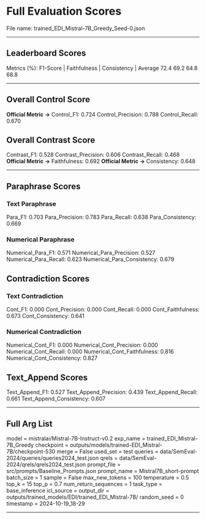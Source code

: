# Full Evaluation Scores

File name: trained_EDI_Mistral-7B_Greedy_Seed-0.json


---

## Leaderboard Scores

Metrics (%): F1-Score | Faithfulness | Consistency | Average
                72.4        69.2          64.8        68.8

---

## Overall Control Score

**Official Metric ->** Control_F1: 0.724
Control_Precision: 0.788
Control_Recall: 0.670

## Overall Contrast Score

Contrast_F1: 0.528
Contrast_Precision: 0.606
Contrast_Recall: 0.468
**Official Metric ->** Faithfulness: 0.692
**Official Metric ->** Consistency: 0.648

---


## Paraphrase Scores


### Text Paraphrase

Para_F1: 0.703
Para_Precision: 0.783
Para_Recall: 0.638
Para_Consistency: 0.669


### Numerical Paraphrase

Numerical_Para_F1: 0.571
Numerical_Para_Precision: 0.527
Numerical_Para_Recall: 0.623
Numerical_Para_Consistency: 0.679


## Contradiction Scores


### Text Contradiction

Cont_F1: 0.000
Cont_Precision: 0.000
Cont_Recall: 0.000
Cont_Faithfulness: 0.673
Cont_Consistency: 0.641


### Numerical Contradiction

Numerical_Cont_F1: 0.000
Numerical_Cont_Precision: 0.000
Numerical_Cont_Recall: 0.000
Numerical_Cont_Faithfulness: 0.816
Numerical_Cont_Consistency: 0.827


## Text_Append Scores

Text_Append_F1: 0.527
Text_Append_Precision: 0.439
Text_Append_Recall: 0.661
Text_Append_Consistency: 0.607

---

## Full Arg List

model = mistralai/Mistral-7B-Instruct-v0.2
exp_name = trained_EDI_Mistral-7B_Greedy
checkpoint = outputs/models/trained-EDI_Mistral-7B/checkpoint-530
merge = False
used_set = test
queries = data/SemEval-2024/queries/queries2024_test.json
qrels = data/SemEval-2024/qrels/qrels2024_test.json
prompt_file = src/prompts/Baseline_Prompts.json
prompt_name = Mistral7B_short-prompt
batch_size = 1
sample = False
max_new_tokens = 100
temperature = 0.5
top_k = 15
top_p = 0.7
num_return_sequences = 1
task_type = base_inference
icl_source = 
output_dir = outputs/trained_models/EDI/trained_EDI_Mistral-7B/
random_seed = 0
timestamp = 2024-10-19_18-29

---

